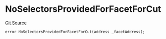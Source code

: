 # NoSelectorsProvidedForFacetForCut
[Git Source](https://github.com/thrackle-io/rules-protocol/blob/ca661487b49e5b916c4fa8811d6bdafbe530a6c8/src/economic/ruleProcessor/tagged/TaggedRuleProcessorDiamondLib.sol)


```solidity
error NoSelectorsProvidedForFacetForCut(address _facetAddress);
```


